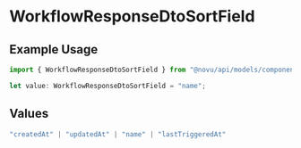 # WorkflowResponseDtoSortField

## Example Usage

```typescript
import { WorkflowResponseDtoSortField } from "@novu/api/models/components";

let value: WorkflowResponseDtoSortField = "name";
```

## Values

```typescript
"createdAt" | "updatedAt" | "name" | "lastTriggeredAt"
```